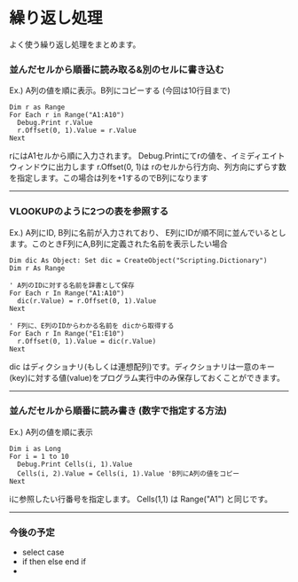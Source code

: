 # 繰り返し処理
よく使う繰り返し処理をまとめます。

### 並んだセルから順番に読み取る&別のセルに書き込む
Ex.) A列の値を順に表示。B列にコピーする (今回は10行目まで)

```
Dim r as Range
For Each r in Range("A1:A10")
  Debug.Print r.Value
  r.Offset(0, 1).Value = r.Value
Next
```
rにはA1セルから順に入力されます。
Debug.Printにてrの値を、イミディエイトウィンドウに出力します
r.Offset(0, 1)は rのセルから行方向、列方向にずらす数を指定します。この場合は列を+1するのでB列になります

------------------

### VLOOKUPのように2つの表を参照する
Ex.) A列にID, B列に名前が入力されており、 E列にIDが順不同に並んでいるとします。このときF列にA,B列に定義された名前を表示したい場合

```
Dim dic As Object: Set dic = CreateObject("Scripting.Dictionary")
Dim r As Range

' A列のIDに対する名前を辞書として保存
For Each r In Range("A1:A10")
  dic(r.Value) = r.Offset(0, 1).Value 
Next

' F列に、E列のIDからわかる名前を dicから取得する
For Each r In Range("E1:E10")
  r.Offset(0, 1).Value = dic(r.Value) 
Next
```
dic はディクショナリ(もしくは連想配列)です。ディクショナリは一意のキー(key)に対する値(value)をプログラム実行中のみ保存しておくことができます。

------------------

### 並んだセルから順番に読み書き (数字で指定する方法)
Ex.) A列の値を順に表示

```
Dim i as Long
For i = 1 to 10
  Debug.Print Cells(i, 1).Value
  Cells(i, 2).Value = Cells(i, 1).Value 'B列にA列の値をコピー
Next
```
iに参照したい行番号を指定します。
Cells(1,1) は Range("A1") と同じです。

------------------

### 今後の予定

* select case
* if then else end if 
* 